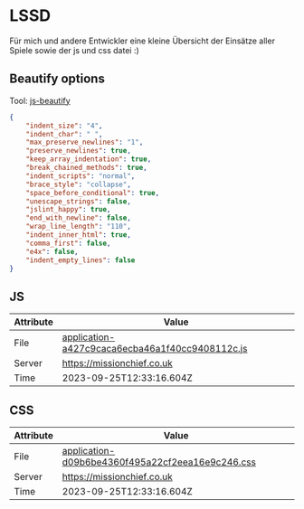 # LSSD
Für mich und andere Entwickler eine kleine Übersicht der Einsätze aller Spiele sowie der js und css datei :)

<!-- automated -->
## Beautify options
Tool: [js-beautify](https://github.com/beautify-web/js-beautify)
```json
{
    "indent_size": "4",
    "indent_char": " ",
    "max_preserve_newlines": "1",
    "preserve_newlines": true,
    "keep_array_indentation": true,
    "break_chained_methods": true,
    "indent_scripts": "normal",
    "brace_style": "collapse",
    "space_before_conditional": true,
    "unescape_strings": false,
    "jslint_happy": true,
    "end_with_newline": false,
    "wrap_line_length": "110",
    "indent_inner_html": true,
    "comma_first": false,
    "e4x": false,
    "indent_empty_lines": false
}
```

## JS
| Attribute | Value |
| --------- | ----- |
| File      | [application-a427c9caca6ecba46a1f40cc9408112c.js](https://missionchief.co.uk/assets/application-a427c9caca6ecba46a1f40cc9408112c.js) |
| Server    | https://missionchief.co.uk |
| Time      | 2023-09-25T12:33:16.604Z |

## CSS
| Attribute | Value |
| --------- | ----- |
| File      | [application-d09b6be4360f495a22cf2eea16e9c246.css](https://missionchief.co.uk/assets/application-d09b6be4360f495a22cf2eea16e9c246.css) |
| Server    | https://missionchief.co.uk |
| Time      | 2023-09-25T12:33:16.604Z |
<!-- /automated -->
